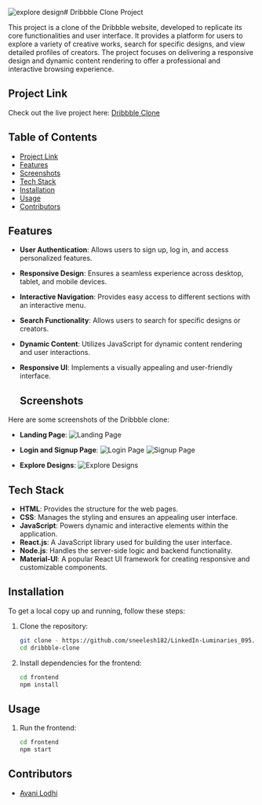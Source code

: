 ![explore design](https://github.com/user-attachments/assets/a30a07ed-fd62-4805-8232-264988b72cae)# Dribbble Clone Project

This project is a clone of the Dribbble website, developed to replicate its core functionalities and user interface. It provides a platform for users to explore a variety of creative works, search for specific designs, and view detailed profiles of creators. The project focuses on delivering a responsive design and dynamic content rendering to offer a professional and interactive browsing experience.

## Project Link

Check out the live project here: [Dribbble Clone]([https://github.com/yourusername/dribbble-clone](https://linked-in-luminaries-095-dribbble.vercel.app/))

## Table of Contents

- [Project Link](#project-link)
- [Features](#features)
- [Screenshots](#screenshots)
- [Tech Stack](#tech-stack)
- [Installation](#installation)
- [Usage](#usage)
- [Contributors](#contributors)

## Features

- **User Authentication**: Allows users to sign up, log in, and access personalized features.
- **Responsive Design**: Ensures a seamless experience across desktop, tablet, and mobile devices.
- **Interactive Navigation**: Provides easy access to different sections with an interactive menu.
- **Search Functionality**: Allows users to search for specific designs or creators.
- **Dynamic Content**: Utilizes JavaScript for dynamic content rendering and user interactions.
- **Responsive UI**: Implements a visually appealing and user-friendly interface.

  ## Screenshots

Here are some screenshots of the Dribbble clone:

- **Landing Page**:
  ![Landing Page](https://github.com/user-attachments/assets/b7dc70a6-40df-44fa-84c3-a14ead0c4f94)

- **Login and Signup Page**:
  ![Login Page](https://github.com/user-attachments/assets/fa441f7a-b370-47d3-8119-87e0cc76bdd0)
  ![Signup Page](https://github.com/user-attachments/assets/123a5022-658b-4f19-8b78-8aae8dd3b014)

- **Explore Designs**:
  ![Explore Designs](https://github.com/user-attachments/assets/813f23bb-fe3b-47b6-b683-2e513f27431f)

## Tech Stack

- **HTML**: Provides the structure for the web pages.
- **CSS**: Manages the styling and ensures an appealing user interface.
- **JavaScript**: Powers dynamic and interactive elements within the application.
- **React.js**: A JavaScript library used for building the user interface.
- **Node.js**: Handles the server-side logic and backend functionality.
- **Material-UI**: A popular React UI framework for creating responsive and customizable components.

## Installation

To get a local copy up and running, follow these steps:

1. Clone the repository:

    ```bash
    git clone - https://github.com/sneelesh182/LinkedIn-Luminaries_095.git
    cd dribbble-clone
    ```

2. Install dependencies for the frontend:

    ```bash
    cd frontend
    npm install
    ```

## Usage

1. Run the frontend:

    ```bash
    cd frontend
    npm start
    ```


## Contributors

- [Avani Lodhi](https://github.com/yourusername) 


